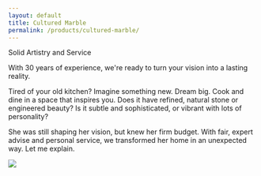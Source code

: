 ```yaml
---
layout: default
title: Cultured Marble
permalink: /products/cultured-marble/
---
```

<div class="content">
<div class="content__text">
<p class="is-first-heading h2">Solid Artistry and Service</p>
<p class="h3">With 30 years of experience, we're ready to turn your vision into a lasting reality.</p>

Tired of your old kitchen? Imagine something new. Dream big. Cook and dine in a space that inspires you. Does it have refined, natural stone or engineered beauty? Is it subtle and sophisticated, or vibrant with lots of personality?

She was still shaping her vision, but knew her firm budget. With fair, expert advise and personal service, we transformed her home in an unexpected way. Let me explain.
</div>

<div class="content__image fixedsticky">
<img src="{{ site.url }}/assets/images/kitchen-2.jpg">
</div>
</div>
